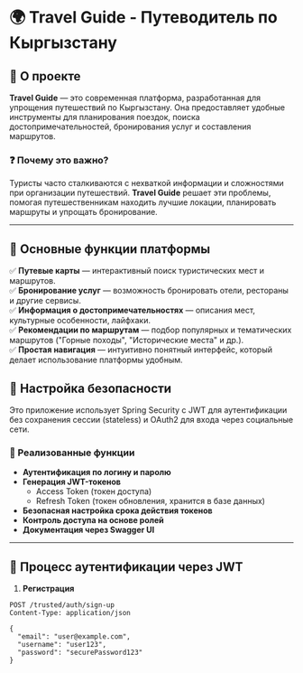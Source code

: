# 🌍 Travel Guide - Путеводитель по Кыргызстану

## 📌 О проекте
**Travel Guide** — это современная платформа, разработанная для упрощения путешествий по Кыргызстану. Она предоставляет удобные инструменты для планирования поездок, поиска достопримечательностей, бронирования услуг и составления маршрутов.

### ❓ Почему это важно?
Туристы часто сталкиваются с нехваткой информации и сложностями при организации путешествий. **Travel Guide** решает эти проблемы, помогая путешественникам находить лучшие локации, планировать маршруты и упрощать бронирование.

---
## 🚀 Основные функции платформы
✅ **Путевые карты** — интерактивный поиск туристических мест и маршрутов.  
✅ **Бронирование услуг** — возможность бронировать отели, рестораны и другие сервисы.  
✅ **Информация о достопримечательностях** — описания мест, культурные особенности, лайфхаки.  
✅ **Рекомендации по маршрутам** — подбор популярных и тематических маршрутов ("Горные походы", "Исторические места" и др.).  
✅ **Простая навигация** — интуитивно понятный интерфейс, который делает использование платформы удобным.  

## 🔐 Настройка безопасности

Это приложение использует Spring Security с JWT для аутентификации без сохранения сессии (stateless) и OAuth2 для входа через социальные сети.

### 🔧 Реализованные функции
- **Аутентификация по логину и паролю**
- **Генерация JWT-токенов**
  - Access Token (токен доступа)
  - Refresh Token (токен обновления, хранится в базе данных)
- **Безопасная настройка срока действия токенов**
- **Контроль доступа на основе ролей**
- **Документация через Swagger UI**

---

## 🔄 Процесс аутентификации через JWT

1. **Регистрация**

```http
POST /trusted/auth/sign-up
Content-Type: application/json

{
  "email": "user@example.com",
  "username": "user123",
  "password": "securePassword123"
}
